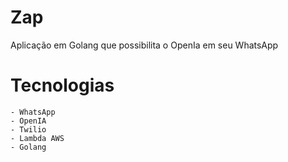 # Zap
Aplicação em Golang que possibilita o OpenIa em seu WhatsApp

# Tecnologias 
    - WhatsApp
    - OpenIA
    - Twilio
    - Lambda AWS
    - Golang



